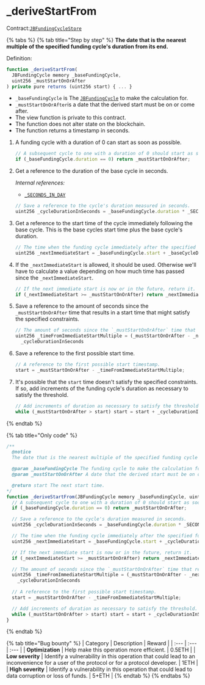 # \_deriveStartFrom

Contract:[`JBFundingCycleStore`](../)​

{% tabs %}
{% tab title="Step by step" %}
**The date that is the nearest multiple of the specified funding cycle's duration from its end.**

Definition:

```javascript
function _deriveStartFrom(
  JBFundingCycle memory _baseFundingCycle,
  uint256 _mustStartOnOrAfter
) private pure returns (uint256 start) { ... }
```

* `_baseFundingCycle` is The [`JBFundingCycle`](../../../data-structures/jbfundingcycle.md) to make the calculation for.
* `_mustStartOnOrAfter`is a date that the derived start must be on or come after.
* The view function is private to this contract.
* The function does not alter state on the blockchain.
* The function returns a timestamp in seconds.

1. A funding cycle with a duration of 0 can start as soon as possible. 

   ```javascript
   // A subsequent cycle to one with a duration of 0 should start as soon as possible.
   if (_baseFundingCycle.duration == 0) return _mustStartOnOrAfter;
   ```

2. Get a reference to the duration of the base cycle in seconds.  


   _Internal references:_

   * [`_SECONDS_IN_DAY`](../properties/_seconds_in_day.md)

   ```javascript
   // Save a reference to the cycle's duration measured in seconds.
   uint256 _cycleDurationInSeconds = _baseFundingCycle.duration * _SECONDS_IN_DAY;
   ```

3. Get a reference to the start time of the cycle immediately following the base cycle. This is the base cycles start time plus the base cycle's duration.

   ```javascript
   // The time when the funding cycle immediately after the specified funding cycle starts.
   uint256 _nextImmediateStart = _baseFundingCycle.start + _baseCycleDurationInSeconds;
   ```

4. If the `_nextImmediateStart` is allowed, it should be used. Otherwise we'll have to calculate a value depending on how much time has passed since the `_nextImmediateStart`.

   ```javascript
   // If the next immediate start is now or in the future, return it.
   if (_nextImmediateStart >= _mustStartOnOrAfter) return _nextImmediateStart;
   ```

5. Save a reference to the amount of seconds since the `_mustStartOnOrAfter` time that results in a start time that might satisfy the specified constraints.

   ```javascript
   // The amount of seconds since the `_mustStartOnOrAfter` time that results in a start time that might satisfy the specified constraints.
   uint256 _timeFromImmediateStartMultiple = (_mustStartOnOrAfter - _nextImmediateStart) %
     _cycleDurationInSeconds
   ```

6. Save a reference to the first possible start time.

   ```javascript
   // A reference to the first possible start timestamp.
   start = _mustStartOnOrAfter - _timeFromImmediateStartMultiple;
   ```

7. It's possible that the `start` time doesn't satisfy the specified constraints. If so, add increments of the funding cycle's duration as necessary to satisfy the threshold.

   ```javascript
   // Add increments of duration as necessary to satisfy the threshold.
   while (_mustStartOnOrAfter > start) start = start + _cycleDurationInSeconds;
   ```
{% endtab %}

{% tab title="Only code" %}
```javascript
/** 
  @notice 
  The date that is the nearest multiple of the specified funding cycle's duration from its end.

  @param _baseFundingCycle The funding cycle to make the calculation for.
  @param _mustStartOnOrAfter A date that the derived start must be on or come after.

  @return start The next start time.
*/
function _deriveStartFrom(JBFundingCycle memory _baseFundingCycle, uint256 _mustStartOnOrAfter) private pure returns (uint256 start) {
  // A subsequent cycle to one with a duration of 0 should start as soon as possible.
  if (_baseFundingCycle.duration == 0) return _mustStartOnOrAfter;

  // Save a reference to the cycle's duration measured in seconds.
  uint256 _cycleDurationInSeconds = _baseFundingCycle.duration * _SECONDS_IN_DAY;

  // The time when the funding cycle immediately after the specified funding cycle starts.
  uint256 _nextImmediateStart = _baseFundingCycle.start + _cycleDurationInSeconds;

  // If the next immediate start is now or in the future, return it.
  if (_nextImmediateStart >= _mustStartOnOrAfter) return _nextImmediateStart;

  // The amount of seconds since the `_mustStartOnOrAfter` time that results in a start time that might satisfy the specified constraints.
  uint256 _timeFromImmediateStartMultiple = (_mustStartOnOrAfter - _nextImmediateStart) %
    _cycleDurationInSeconds
  
  // A reference to the first possible start timestamp.
  start = _mustStartOnOrAfter - _timeFromImmediateStartMultiple;

  // Add increments of duration as necessary to satisfy the threshold.
  while (_mustStartOnOrAfter > start) start = start + _cycleDurationInSeconds;
}
```
{% endtab %}

{% tab title="Bug bounty" %}
| Category | Description | Reward |
| :--- | :--- | :--- |
| **Optimization** | Help make this operation more efficient. | 0.5ETH |
| **Low severity** | Identify a vulnerability in this operation that could lead to an inconvenience for a user of the protocol or for a protocol developer. | 1ETH |
| **High severity** | Identify a vulnerability in this operation that could lead to data corruption or loss of funds. | 5+ETH |
{% endtab %}
{% endtabs %}

